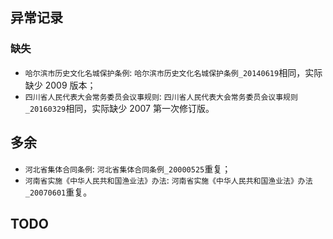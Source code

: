 ## 异常记录

### 缺失

- `哈尔滨市历史文化名城保护条例`: `哈尔滨市历史文化名城保护条例_20140619`相同，实际缺少 2009 版本；
- `四川省人民代表大会常务委员会议事规则`: `四川省人民代表大会常务委员会议事规则_20160329`相同，实际缺少 2007 第一次修订版。

## 多余

- `河北省集体合同条例`: `河北省集体合同条例_20000525`重复；
- `河南省实施《中华人民共和国渔业法》办法`: `河南省实施《中华人民共和国渔业法》办法_20070601`重复。

## TODO
